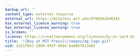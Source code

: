 ```yaml
---
backup_url: ''
content_type: external-resource
external_url: https://mitpress.mit.edu/9780262640343
has_external_licence_warning: true
has_external_license_warning: true
is_broken: ''
license: https://creativecommons.org/licenses/by-nc-sa/4.0/
title: '![Buy at MIT Press](/images/mp_logo.gif)'
uid: 2a31f65c-2888-4937-96b4-ba68b7b13a02
---
```

